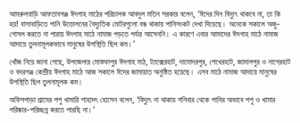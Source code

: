 আমরুলবাড়ি আফতাবগঞ্জ ঈদগাহ মাঠের পরিচালক আবদুল মতিন সরকার বলেন, ‘ঈদের দিন বিদ্যুৎ থাকবে না, তা কি হয়! বাসাবাড়িতে পানি উত্তোলনের বৈদ্যুতিক মোটরগুলো বন্ধ থাকায় পানিসংকট দেখা দিয়েছে। অনেকে সকালে অজু-গোসল করতে না পারায় ঈদগাহ মাঠে নামাজ পড়তে পর্যন্ত আসেননি। এ কারণে এবার আমাদের ঈদগাহ মাঠে নামাজ আদায়ে তুলনামূলকভাবে মানুষের উপস্থিতি ছিল কম।’

খোঁজ নিয়ে জানা গেছে, উপজেলার মোস্তফাপুর ঈদগাহ মাঠ, ট্যাক্সেরহাট, দামোদরপুর, শেখেরহাট, জামালপুর ও নাগেরহাট ও বদরগঞ্জ কেন্দ্রীয় ঈদগাহ মাঠে আজ সকালে ঈদের জামায়াত অনুষ্ঠিত হয়েছে। এসব মাঠে নামাজ আদায়ে মানুষের উপস্থিতি ছিল তুলনামূলক কম।

অফিসপাড়া গ্রামের পশু খামারি শাহাদৎ হোসেন বলেন, ‘বিদ্যুৎ না থাকায় শনিবার থেকে পানির অভাবে পশু ও খামার পরিষ্কার-পরিচ্ছন্ন করতে পারছি না।’
